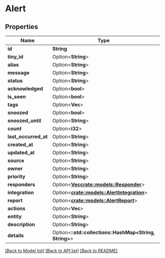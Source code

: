 # Alert

## Properties

Name | Type | Description | Notes
------------ | ------------- | ------------- | -------------
**id** | **String** |  | 
**tiny_id** | Option<**String**> |  | [optional]
**alias** | Option<**String**> |  | [optional]
**message** | Option<**String**> |  | [optional]
**status** | Option<**String**> |  | [optional]
**acknowledged** | Option<**bool**> |  | [optional]
**is_seen** | Option<**bool**> |  | [optional]
**tags** | Option<**Vec<String>**> |  | [optional]
**snoozed** | Option<**bool**> |  | [optional]
**snoozed_until** | Option<**String**> |  | [optional]
**count** | Option<**i32**> |  | [optional]
**last_occurred_at** | Option<**String**> |  | [optional]
**created_at** | Option<**String**> |  | [optional]
**updated_at** | Option<**String**> |  | [optional]
**source** | Option<**String**> |  | [optional]
**owner** | Option<**String**> |  | [optional]
**priority** | Option<**String**> |  | [optional]
**responders** | Option<[**Vec<crate::models::Responder>**](Responder.md)> |  | [optional]
**integration** | Option<[**crate::models::AlertIntegration**](AlertIntegration.md)> |  | [optional]
**report** | Option<[**crate::models::AlertReport**](AlertReport.md)> |  | [optional]
**actions** | Option<**Vec<String>**> |  | [optional]
**entity** | Option<**String**> |  | [optional]
**description** | Option<**String**> |  | [optional]
**details** | Option<**::std::collections::HashMap<String, String>**> |  | [optional]

[[Back to Model list]](../README.md#documentation-for-models) [[Back to API list]](../README.md#documentation-for-api-endpoints) [[Back to README]](../README.md)



